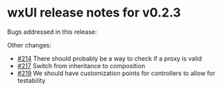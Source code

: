 # wxUI release notes for v0.2.3

Bugs addressed in this release:

Other changes:

* [#214](../../issues/214) There should probably be a way to check if a proxy is valid
* [#217](../../issues/217) Switch from inheritance to composition
* [#219](../../issues/219) We should have customization points for controllers to allow for testability

